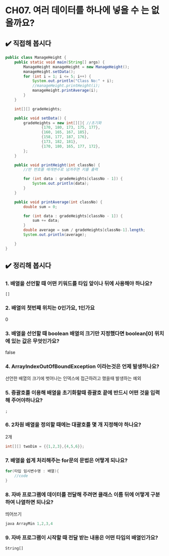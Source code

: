 # CH07. 여러 데이터를 하나에 넣을 수 는 없을까요?

## ✔️ 직접해 봅시다

```java
public class ManageHeight {
    public static void main(String[] args) {
        ManageHeight manageHeight = new ManageHeight();
        manageHeight.setData();
        for (int i = 1; i <= 5; i++) {
            System.out.println("Class No:" + i);
            //manageHeight.printHeight(i);
            manageHeight.printAverage(i);
        }
    }

    int[][] gradeHeights;

    public void setData() {
        gradeHeights = new int[][]{ //초기화
                {170, 180, 173, 175, 177},
                {160, 165, 167, 185},
                {158, 177, 187, 176},
                {173, 182, 181},
                {170, 180, 165, 177, 172},
        };
    }

    public void printHeight(int classNo) {
        //반 번호를 매개변수로 넘겨주면 키를 출력

        for (int data : gradeHeights[classNo - 1]) {
            System.out.println(data);
        }
    }

    public void printAverage(int classNo) {
        double sum = 0;

        for (int data : gradeHeights[classNo - 1]) {
            sum += data;
        }
        double average = sum / gradeHeights[classNo-1].length;
        System.out.println(average);

    }
}
```

## ✔️ 정리해 봅시다

### 1. 배열을 선언할 때 어떤 키워드를 타입 앞이나 뒤에 사용해야 하나요?

`[]`

### 2. 배열의 첫번째 위치는 0인가요, 1인가요

0

### 3. 배열을 선언할 때 boolean 배열의 크기만 지정했다면 boolean[0] 위치에 있는 값은 무엇인가요?

false

### 4. ArrayIndexOutOfBoundException 이라는것은 언제 발생하나요?

선언한 배열의 크기에 벗어나는 인덱스에 접근하려고 했을때 발생하는 예외

### 5. 중괄호를 이용해 배열을 초기화할때 중괄호 끝에 반드시 어떤 것을 입력해 주어야하나요?

`;`

### 6. 2차원 배열을 정의할 때에는 대괄호를 몇 개 지정해야 하나요?

2개

```java
int[][] twoDim = {{1,2,3},{4,5,6}};
```

### 7. 배열을 쉽게 처리해주는 for문의 문법은 어떻게 되나요?

```java
for(타입 임시변수명 : 배열){
	//code
}
```

### 8. 자바 프로그램에 데이터를 전달해 주려면 클래스 이름 뒤에 어떻게 구분하여 나열하면 되나요?

띄어쓰기

```java
java ArrayMin 1,2,3,4
```

### 9. 자바 프로그램이 시작할 때 전달 받는 내용은 어떤 타입의 배열인가요?

`String[]`